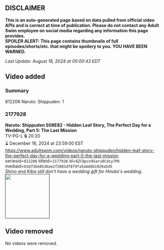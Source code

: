 ## DISCLAIMER
**This is an auto-generated page based on data pulled from official video APIs and is correct at time of publication. Please do not contact any Adult Swim employee on social media regarding any information this page provides.**  
**SPOILER ALERT: This page contains thumbnails of full episodes/shorts/etc. that might be spoilery to you. YOU HAVE BEEN WARNED.**  

_Last Update: August 18, 2024 at 05:00:43 EDT_
## Video added
### Summary
812206 Naruto: Shippuden: 1  
### 2177928
**Naruto: Shippuden S08E82 - Hidden Leaf Story, The Perfect Day for a Wedding, Part 5: The Last Mission**  
TV-PG-L 🔒 20:20  
⌛ December 16, 2024 at 23:59:00 EST  
https://www.adultswim.com/videos/naruto-shippuden/hidden-leaf-story-the-perfect-day-for-a-wedding-part-5-the-last-mission  
seriesid=`812206` titleid=`2177928` id=`AZC8pcn9Saru9Cdsy7PK` mediaid=`b3d73be8536ae2f2081df8f9fa5a6ddb1929a5d5`  
_Shino and Kiba still don't have a wedding gift for Hinata's wedding._  
<a href=""><img src="" height="144px" /></a>
## Video removed
No videos were removed.  
